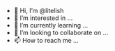 - 👋 Hi, I’m @litelish
- 👀 I’m interested in ...
- 🌱 I’m currently learning ...
- 💞️ I’m looking to collaborate on ...
- 📫 How to reach me ...

<!---
litelish/litelish is a ✨ special ✨ repository because its `README.md` (this file) appears on your GitHub profile.
You can click the Preview link to take a look at your changes.
--->
